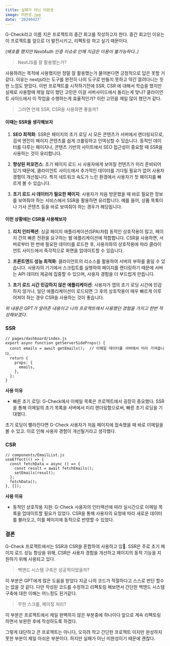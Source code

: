 ```yaml
---
title: 실패가 아닌 미완성
image: 미완성.jpg
date: '20240427'
---
```


G-Check라고 이름 지은 프로젝트의 중간 회고를 작성하고자 한다.
중간 회고인 이유는 이 프로젝트를 앞으로 더 발전시키고, 리펙토링 하고 싶기 때문이다.

_(배포를 했지만 NextAuth 인증 이슈로 인해 지금은 이용이 불가능하다..)_

> NextJS를 잘 활용했는가?

사용하려는 목적에 사용했지만 정말 잘 활용했는가 물어본다면 긍정적으로 답은 못할 거 같다.
이유는 nextjs라는 도구를 완전히 나의 도구로 만들지 못하고 약간 끌려다니는 듯한 느낌도 받았다. 이번 프로젝트를 시작하기전에 SSR, CSR 에 대해서 학습을 했지만 실제로 사용할때 제일 많이 했던 고민은 이걸 서버사이드에서 돌리는게 맞나? 클라이언트 사이드에서 이 작업을 수행하는게 효율적인가? 이런 고민을 제일 많이 했던거 같다.

> 그러면 언제 SSR, CSR을 사용하면 좋을까?

#### 이때는 SSR을 생각해보자

1.  **SEO 최적화**: SSR은 페이지의 초기 로딩 시 모든 콘텐츠가 서버에서 렌더링되므로, 검색 엔진이 페이지 콘텐츠를 쉽게 크롤링하고 인덱싱할 수 있습니다. 동적인 데이터를 다루는 페이지나, 콘텐츠 기반의 사이트에서 SEO 접근성이 중요할 때 SSR을 사용하는 것이 유리합니다.

2.  **향상된 퍼포먼스**: 초기 페이지 로드 시 사용자에게 보여질 컨텐츠가 미리 준비되어 있기 때문에, 클라이언트 사이드에서 추가적인 데이터를 기다릴 필요가 없어 사용자 경험이 개선됩니다. 특히 네트워크 속도가 느린 환경에서 사용자가 첫 페이지를 빠르게 볼 수 있습니다.

3.  **초기 로드 시 데이터가 필요한 페이지**: 사용자가 처음 방문했을 때 바로 필요한 정보를 보여줘야 하는 서비스에서 SSR을 활용하면 유리합니다. 예를 들어, 상품 목록이나 기사 콘텐츠 등을 바로 보여줘야 하는 경우가 해당됩니다.

#### 이런 상황에는 CSR을 사용해보자

1.  **리치 인터랙션**: 싱글 페이지 애플리케이션(SPA)처럼 동적인 상호작용이 많고, 페이지 간의 빠른 전환을 요구하는 웹 애플리케이션에 적합합니다. CSR을 사용하면, 서버로부터 한 번에 필요한 데이터를 로드한 후, 사용자와의 상호작용에 따라 클라이언트 사이드에서 즉각적으로 화면을 업데이트할 수 있습니다.

2.  **프론트엔드 성능 최적화**: 클라이언트의 리소스를 활용하여 서버의 부하를 줄일 수 있습니다. 사용자의 기기에서 스크립트를 실행하여 페이지를 렌더링하기 때문에 서버는 API 데이터 제공에 집중할 수 있으며, 사용자 경험을 더 부드럽게 만듭니다.

3.  **초기 로드 시간 민감하지 않은 애플리케이션**: 사용자가 앱의 초기 로딩 시간에 민감하지 않거나, 일단 애플리케이션이 로드되면 그 후의 상호작용이 매우 빠르게 이루어져야 하는 경우 CSR을 사용하는 것이 좋습니다.

_위 내용은 GPT가 알려준 내용이고 나의 프로젝트에서 사용했던 경험을 가지고 한번 작성해보겠다._

### SSR

```
// pages/dashboard/index.js
export async function getServerSideProps() {
  const emails = await getEmails();  // 이메일 데이터를 서버에서 미리 가져옵니다.
  return {
    props: {
      emails,
    },
  };
}
```

**사용 이유**

- 빠른 초기 로딩: G-Check에서 이메일 목록은 프로젝트에서 굉장히 중요했다. SSR을 통해 이메일의 초기 목록을 서버에서 미리 렌더링함으로써, 빠른 초기 로딩을 기대했다.

초기 로딩이 빨라진다면 G-Check 사용자가 처음 페이지에 접속했을 때 바로 이메일을 볼 수 있고. 이로 인해 사용자 경험이 개선될거라고 생각했다.

### CSR

```
// components/EmailList.js
useEffect(() => {
  const fetchData = async () => {
    const result = await fetchEmails();
    setEmails(result);
  };
  fetchData();
}, []);

```

**사용 이유**

- 동적인 상호작용 지원: G-Check 사용자의 인터랙션에 따라 실시간으로 이메일 목록을 업데이트할 필요가 있었다. CSR을 통해 사용자의 요청에 따라 새로운 데이터를 불러오고, 이를 페이지에 동적으로 반영할 수 있었다.

### 결론

G-Check 프로젝트에서는 SSR과 CSR을 혼합하여 사용하고 있. SSR은 주로 초기 페이지 로드 성능 향상을 위해, CSR은 사용자 경험을 개선하고 페이지의 동적 기능을 지원하기 위해 사용되고 있다.

> 백엔드 시스템 구축은 성공적이었을까?

이 부분은 GPT에게 많은 도움을 받았다 지금 나의 코드가 적절하다고 스스로 판단 할수는 없을 것 같다. 다만 작성된 코드를 수정하고 리펙토링 해보면서 간단한 백엔드 시스템 구축에 대한 이해는 어느정도 된거같다.

> 무한 스크롤, 페이징 처리?

이 부분은 프로젝트에서 제일 완벽하지 않은 부분중에 하나이다 앞으로 계속 리펙토링 하면서 보완한 후에 작성하도록 하겠다.

그렇게 대단하고 큰 프로젝트는 아니다, 오히려 작고 간단한 프로젝트 이지만 완성하지 못한 부분이 제일 아쉬운 부분이다. 하지만 실패가 아닌 미완성이기 때문에 괜찮다.
